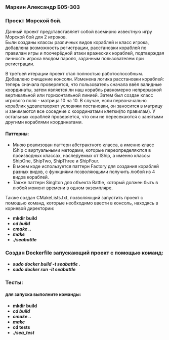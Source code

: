 ### Маркин Александр Б05-303
### Проект Морской бой. 
Данный проект представставляет собой всемирно известную игру Морской бой для 2 игроков. \
Были созданы классы различных видов кораблей и класс игрока, добавлена возможность регистрации, расстановки кораблей по правилам игры и поочерёдной атаки вражеских кораблей, подтверждая личность игрока вводом пароля, заданным пользователем при регистрации.

В третьей итерации проект стал полностью работоспособным. Добавлено очищение консоли. Изменена логика расстановки кораблей: теперь сначала проверяется, что пользователь сначала ввёл валидные координаты, затем является ли наш корабль равномерно непрерывной вертикальной или горизонтальной линией. Затем был создан класс игрового поля - матрица 10 на 10.
В случае, если первоначально кораблик удовлетворяет условиям постановки, он заносится в матрицу и занимаются все соседние с координатами клетки(по правилам). У остальных кораблей проверяется, что они не пересекаются с занятыми другими кораблями координатами.


####  Паттерны:
- Мною реализован паттерн абстрактного класса, а именно класс IShip c виртуальными методами, которые переопределяются в производных классах, наследуемых от IShip, а именно классы ShipOne, ShipTwo, ShipThree и ShipFour.
- В моем коде используется паттерн Factory для создания кораблей разных видов, с функциями позволяющими получить любой из 4 видов кораблей.
- Также паттерн Singlton для объекта Battle, который должен быть в любой момент времени в одном экземпляре.

Также создан CMakeLists.txt, позволяющий запустить проект с помощью команд, которые необходимо ввести в консоль, находясь в корневой директории:

 - **mkdir build**
 - ***cd build***
 - ***cmake ..***
 - ***make***
 - ***./seabattle***

### Создан Dockerfile запускающий проект с помощью команд:
 - ***sudo docker build -t seabattle .***
 - ***sudo docker run -it seabattle***

### Тесты:
#### для запуска выполните команды:

- **mkdir build**
- ***cd build***
- ***cmake ..***
- ***make***
- **cd tests**
- ***./sea_test***
